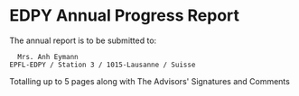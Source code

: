 EDPY Annual Progress Report
===========================

The annual report is to be submitted to:

      Mrs. Anh Eymann
   	EPFL-EDPY / Station 3 / 1015-Lausanne / Suisse

Totalling up to 5 pages along with The Advisors' Signatures and Comments
